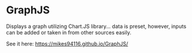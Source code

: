 # GraphJS

Displays a graph utilizing Chart.JS library... data is preset, however, inputs can be added or taken in from other sources easily.

See it here: https://mikes94116.github.io/GraphJS/
